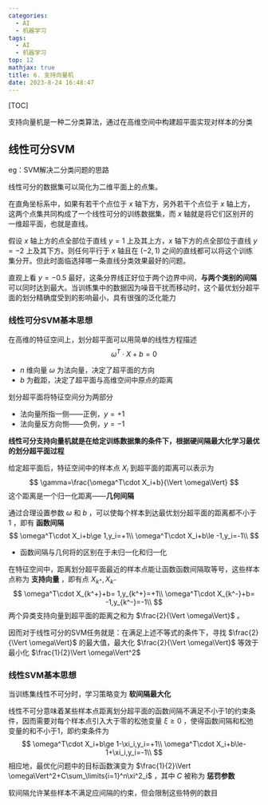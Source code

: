 ```yaml
---
categories:
  - AI
  - 机器学习
tags:
  - AI
  - 机器学习
top: 12
mathjax: true
title: 6. 支持向量机
date: 2023-8-24 16:48:47
---
```


[TOC]

<!--more-->

支持向量机是一种二分类算法，通过在高维空间中构建超平面实现对样本的分类

## 线性可分SVM

eg：SVM解决二分类问题的思路

线性可分的数据集可以简化为二维平面上的点集。

在直角坐标系中，如果有若干个点位于 $x$ 轴下方，另外若干个点位于 $x$ 轴上方，这两个点集共同构成了一个线性可分的训练数据集，而 $x$ 轴就是将它们区别开的一维超平面，也就是直线。

假设 $x$ 轴上方的点全部位于直线 $y=1$ 上及其上方，$x$ 轴下方的点全部位于直线 $y=-2$ 上及其下方。则任何平行于 $x$ 轴且在 $(-2,1)$ 之间的直线都可以将这个训练集分开。但此时面临选择哪一条直线分类效果最好的问题。

直观上看 $y=-0.5$ 最好，这条分界线正好位于两个边界中间，**与两个类别的间隔** 可以同时达到最大。当训练集中的数据因为噪音干扰而移动时，这个最优划分超平面的划分精确度受到的影响最小，具有很强的泛化能力

### 线性可分SVM基本思想

在高维的特征空间上，划分超平面可以用简单的线性方程描述 
$$
\omega^T\cdot X+b=0
$$

- $n$ 维向量 $\omega$ 为法向量，决定了超平面的方向
- $b$ 为截距，决定了超平面与高维空间中原点的距离

划分超平面将特征空间分为两部分

- 法向量所指一侧——正例，$y=+1$
- 法向量反方向恻——负例，$y=-1$

**线性可分支持向量机就是在给定训练数据集的条件下，根据硬间隔最大化学习最优的划分超平面过程**

给定超平面后，特征空间中的样本点 $X_i$ 到超平面的距离可以表示为
$$
\gamma=\frac{\omega^T\cdot X_i+b}{\Vert \omega\Vert}
$$
这个距离是一个归一化距离——**几何间隔**

通过合理设置参数 $\omega$ 和 $b$ ，可以使每个样本到达最优划分超平面的距离都不小于 $1$ ，即有 **函数间隔**
$$
\omega^T\cdot X_i+b\ge 1,y_i=+1\\
\omega^T\cdot X_i+b\le -1,y_i=-1\\
$$

- 函数间隔与几何将的区别在于未归一化和归一化

在特征空间中，距离划分超平面最近的样本点能让函数函数间隔取等号，这些样本点称为 **支持向量** ，即有点 $X_{k^+},X_{k^-}$ 
$$
\omega^T\cdot X_{k^+}+b= 1,y_{k^+}=+1\\
\omega^T\cdot X_{k^-}+b= -1,y_{k^-}=-1\\
$$
两个异类支持向量到超平面的距离之和为 $\frac{2}{\Vert \omega\Vert}$ 。

因而对于线性可分的SVM任务就是：在满足上述不等式的条件下，寻找 $\frac{2}{\Vert \omega\Vert}$ 的最大值，最大化 $\frac{2}{\Vert \omega\Vert}$ 等效于最小化 $\frac{1}{2}\Vert \omega\Vert^2$  

### 线性SVM基本思想

当训练集线性不可分时，学习策略变为 **软间隔最大化**

线性不可分意味着某些样本点距离划分超平面的函数间隔不满足不小于1的约束条件，因而需要对每个样本点引入大于零的松弛变量 $\xi\ge 0$ ，使得函数间隔和松弛变量的和不小于1，即约束条件为
$$
\omega^T\cdot X_i+b\ge 1-\xi_i,y_i=+1\\
\omega^T\cdot X_i+b\le-1+\xi_i,y_i=-1\\
$$
相应地，最优化问题中的目标函数演变为 $\frac{1}{2}\Vert \omega\Vert^2+C\sum_\limits{i=1}^n\xi^2_i$ ，其中 $C$ 被称为 **惩罚参数**

软间隔允许某些样本不满足应间隔的约束，但会限制这些特例的数目







